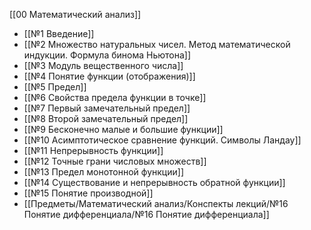 [[00 Математический анализ]]

- [[№1 Введение]]
- [[№2 Множество натуральных чисел. Метод математической индукции. Формула бинома Ньютона]]
- [[№3 Модуль вещественного числа]]
- [[№4 Понятие функции (отображения)]]
- [[№5 Предел]]
- [[№6 Свойства предела функции в точке]]
- [[№7 Первый замечательный предел]]
- [[№8 Второй замечательный предел]]
- [[№9 Бесконечно малые и большие функции]]
- [[№10 Асимптотическое сравнение функций. Символы Ландау]]
-  [[№11 Непрерывность функции]]
- [[№12 Точные грани числовых множеств]]
- [[№13 Предел монотонной функции]]
- [[№14 Существование и непрерывность обратной функции]]
- [[№15 Понятие производной]]
- [[Предметы/Математический анализ/Конспекты лекций/№16 Понятие дифференциала/№16 Понятие дифференциала]]
